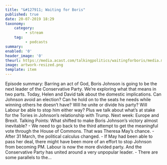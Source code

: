 ```yaml
---
title: "&#127911; Waiting for Boris"
published: true
date: 20-07-2019 18:29
taxonomy:
    category:
         - stream
    tag:
         - podcasts
summary:
enabled: '0'
header_image: '0'
theurl: https://media.acast.com/talkingpolitics/waitingforboris/media.mp3
image: artwork-resized.png
template: item
---
```

 
Episode summary: Barring an act of God, Boris Johnson is going to be the next leader of the Conservative Party. We’re exploring what that means in two parts. Today, Helen and David talk about the domestic implications. Can Johnson avoid an election? Can he hold on to the seats he needs while winning others he doesn’t have? Will he unite or divide his party? Will Labour be able to stop him either way? Plus we talk about what’s at stake for the Tories in Johnson’s relationship with Trump. Next week: Europe and Brexit. Talking Points: What shifted to make Boris Johnson’s victory almost inevitable? - We need to go back to the third attempt to get the meaningful vote through the House of Commons. That was Theresa May’s chance. - After 31 March, the political calculus changed. - If May had been able to pass her deal, there might have been more of an effort to stop Johnson from becoming PM. Labour is now the more divided party. And the Conservative Party has united around a very unpopular leader. - There are some parallels to the…
